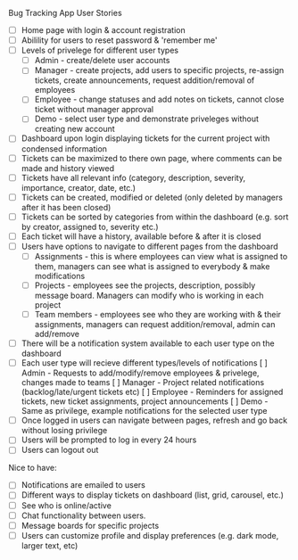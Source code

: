 Bug Tracking App User Stories

- [ ] Home page with login & account registration
- [ ] Abilility for users to reset password & 'remember me'
- [ ] Levels of privelege for different user types
    - [ ] Admin - create/delete user accounts
    - [ ] Manager - create projects, add users to specific projects, re-assign tickets, create announcements, request addition/removal of employees
    - [ ] Employee - change statuses and add notes on tickets, cannot close ticket without manager approval
    - [ ] Demo - select user type and demonstrate priveleges without creating new account
- [ ] Dashboard upon login displaying tickets for the current project with condensed information
- [ ] Tickets can be maximized to there own page, where comments can be made and history viewed
- [ ] Tickets have all relevant info (category, description, severity, importance, creator, date, etc.)
- [ ] Tickets can be created, modified or deleted (only deleted by managers after it has been closed)
- [ ] Tickets can be sorted by categories from within the dashboard (e.g. sort by creator, assigned to, severity etc.)
- [ ] Each ticket will have a history, available before & after it is closed
- [ ] Users have options to navigate to different pages from the dashboard
    - [ ] Assignments - this is where employees can view what is assigned to them, managers can see what is assigned to everybody & make modifications
    - [ ] Projects - employees see the projects, description, possibly message board. Managers can modify who is working in each project
    - [ ] Team members - employees see who they are working with & their assignments, managers can request addition/removal, admin can add/remove
- [ ] There will be a notification system available to each user type on the dashboard
- [ ] Each user type will recieve different types/levels of notifications
    [ ] Admin - Requests to add/modify/remove employees & privelege, changes made to teams
    [ ] Manager - Project related notifications (backlog/late/urgent tickets etc)
    [ ] Employee - Reminders for assigned tickets, new ticket assignments, project announcements
    [ ] Demo - Same as privilege, example notifications for the selected user type
- [ ] Once logged in users can navigate between pages, refresh and go back without losing privilege
- [ ] Users will be prompted to log in every 24 hours
- [ ] Users can logout out

Nice to have:
- [ ] Notifications are emailed to users
- [ ] Different ways to display tickets on dashboard (list, grid, carousel, etc.)
- [ ] See who is online/active
- [ ] Chat functionality between users.
- [ ] Message boards for specific projects
- [ ] Users can customize profile and display preferences (e.g. dark mode, larger text, etc)